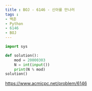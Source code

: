 ```yaml
---
title : BOJ - 6146 - 신아를 만나러
tags :
- 백준
- Python
- 6146
- BOJ
---
```


```python
import sys

def solution():
    mod = 20000303
    N = int(input())
    print(N % mod)
solution()
```

https://www.acmicpc.net/problem/6146

